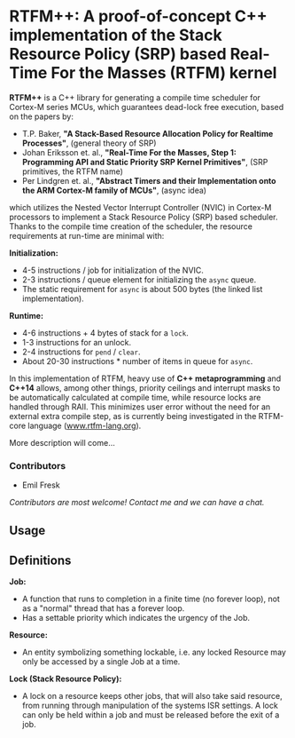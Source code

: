 # RTFM++: A proof-of-concept C++ implementation of the Stack Resource Policy (SRP) based Real-Time For the Masses (RTFM) kernel

**RTFM++** is a C++ library for generating a compile time
scheduler for Cortex-M series MCUs, which guarantees dead-lock free execution, based on the papers by:

* T.P. Baker, **"A Stack-Based Resource Allocation Policy for Realtime Processes"**, (general theory of SRP)
* Johan Eriksson et. al., **"Real-Time For the Masses, Step 1: Programming API and Static Priority SRP Kernel Primitives"**, (SRP primitives, the RTFM name)
* Per Lindgren et. al., **"Abstract Timers and their Implementation onto the ARM Cortex-M family of MCUs"**, (async idea)

which utilizes the Nested Vector Interrupt Controller (NVIC) in Cortex-M
processors to implement a Stack Resource Policy (SRP) based scheduler. Thanks
to the compile time creation of the scheduler, the resource requirements at
run-time are minimal with:

**Initialization:**

* 4-5 instructions / job for initialization of the NVIC.
* 2-3 instructions / queue element for initializing the `async` queue.
* The static requirement for `async` is about 500 bytes (the linked list implementation).

**Runtime:**

* 4-6 instructions + 4 bytes of stack for a `lock`.
* 1-3 instructions for an unlock.
* 2-4 instructions for `pend` / `clear`.
* About 20-30 instructions * number of items in queue for `async`.

In this implementation of RTFM, heavy use of **C++ metaprogramming** and **C++14** allows, among other things, priority ceilings and interrupt masks to be automatically calculated at compile time, while resource locks are handled through RAII. This minimizes user error without the need for an external extra compile step, as is currently being investigated in the RTFM-core language (www.rtfm-lang.org).

More description will come...

### Contributors

* Emil Fresk

_Contributors are most welcome! Contact me and we can have a chat._

## Usage



## Definitions
**Job:**

* A function that runs to completion in a finite time (no forever loop),
 not as a "normal" thread that has a forever loop.
* Has a settable priority which indicates the urgency of the Job.

**Resource:**

* An entity symbolizing something lockable, i.e. any locked Resource may
only be accessed by a single Job at a time.

**Lock (Stack Resource Policy):**

* A lock on a resource keeps other jobs, that will also take said resource,
from running through manipulation of the systems ISR settings. A lock can only
be held within a job and must be released before the exit of a job.
